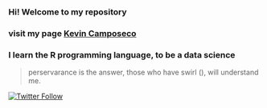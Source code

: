 ### Hi! Welcome to my repository
### visit my page [Kevin Camposeco][webside] 

### I learn the R programming language, to be a data science

> perservarance is the answer, those who have swirl (), will understand me.

[![Twitter Follow](https://img.shields.io/twitter/follow/jc_montejo?label=Kevin%20Camposeco&logo=twitter&style=for-the-badge)](https://twitter.com/JC_Montejo)




<!--
**CamposecoKevin/CamposecoKevin** is a ✨ _special_ ✨ repository because its `README.md` (this file) appears on your GitHub profile.

Here are some ideas to get you started:

- 🔭 I’m currently working on ...
- 🌱 I’m currently learning ...
- 👯 I’m looking to collaborate on ...
- 🤔 I’m looking for help with ...
- 💬 Ask me about ...
- 📫 How to reach me: ...
- 😄 Pronouns: ...
- ⚡ Fun fact: ...
-->
[webside]: https://kevincamposeco.com/


